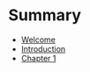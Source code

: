 # Summary

- [Welcome](./welcome.md)
- [Introduction](./introduction)
- [Chapter 1](./chapter_1.md)
